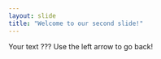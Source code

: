 ```yaml
---
layout: slide
title: "Welcome to our second slide!"
---
```

Your text ???
Use the left arrow to go back!
